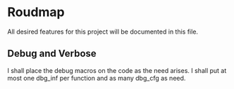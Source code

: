 # Roudmap
All desired features for this project will be documented in this file.

## Debug and Verbose
I shall place the debug macros on the code as the need arises.
I shall put at most one dbg_inf per function and as many dbg_cfg as need.
